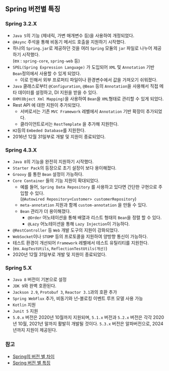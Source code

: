 ## Spring 버전별 특징

### Spring 3.2.X

- `Java 5`의 기능 (제네릭, 가변 매개변수 등)을 사용하여 개정되었다.
- `@Async` 주석을 통해 비동기 메서드 호출을 지원하기 시작했다.
- 하나의 `Spring.jar`로 제공하던 것을 여러 `Spring` 모듈의 `jar` 파일로 나누어 제공하기 시작했다.<br/>
  (ex : `spring-core`, `spring-web` 등)
- `SPEL(Spring Expression Language)` 가 도입되어 `XML` 및 `Annotation` 기반 `Bean`정의에서 사용할 수 있게 되었다.
  - 이로 인해서 외부 프로퍼티 파일이나 환경변수에서 값을 가져오기 쉬워졌다.
- `Java` 클래스로부터 `@Configuration`, `@Bean` 등의 `Annotation`을 사용해서 직접 메타 데이터를 설정하고, DI 지원을 받을 수 있다. 
- `OXM(Object Xml Mapping)`을 사용하여 `Bean`을 `XML`형태로 관리할 수 있게 되었다.
- Rest API 에 대한 지원이 추가되었다.
  - 서버로서는 기존 `MVC Framework` 레벨에서 `Annotation` 기반 확장이 추가되었다.
  - 클라이언트로서는 `RestTemplate` 을 추가해 지원한다.
- `H2`등의 `Embeded Database`를 지원한다.
- 2016년 12월 31일부로 개발 및 지원이 종료되었다.

### Spring 4.3.X

- `Java 8`의 기능을 완전히 지원하기 시작했다.
- `Starter Pack`의 등장으로 초기 설정이 보다 용이해졌다.
- `Groovy` 를 통한 `Bean` 설정이 가능하다.
- `Core Container` 들의 기능 지원이 확대되었다.
  - 예를 들어, `Spring Data Repository` 를 사용하고 있다면 간단한 구현으로 주입할 수 있다.<br/>
    (`@Autowired Repository<Customer> customerRepository`)
  - `meta-annotation` 지원과 함께 `custom-annotation` 을 만들 수 있다.
  - `Bean` 관리가 더 용이해졌다.
    - `@Order` 어노테이션을 통해 배열과 리스트 형태의 `Bean`을 정렬 할 수 있다.
    - `@Lazy` 어노테이션을 통해 `Lazy Injection`이 가능하다.
- `@RestController` 등 `Web` 개발 도구의 지원이 강화되었다.
- `WebSocket`이나 `STOMP` 등의 프로토콜을 지원하여 양방향 통신이 가능하다.
- 테스트 환경이 개선되어 `Framework` 레벨에서 테스트 유틸리티를 지원한다.
- (ex. `AopTestUtils`, `ReflectionTestUtils(개선)`)
- 2020년 12월 31일부로 개발 및 지원이 종료되었다.

### Spring 5.X

- `Java 8` 버전이 기본으로 설정
- `JDK 9`와 완벽 호환된다.
- `Jackson 2.9`, `Protobuf 3`, `Reactor 3.1`과의 호환 추가
- `Spring WebFlux` 추가, 비동기와 넌-블로킹 이벤트 루프 모델 사용 가능
- `Kotlin` 지원
- `Junit 5` 지원
- `5.0.x` 버전은 2020년 10월까지 지원되며, `5.1.x` 버전과 `5.2.x` 버전은 각각 2020년 10월, 2021년 말까지 활발히 개발될 것이다. `5.3.x` 버전은 알파버전으로, 2024년까지 지원이 제공된다.

### 참고
- [Spring의 버전 별 차이](https://m.blog.naver.com/whdgml1996/222001483936)
- [Spring 버전 별 특징](https://velog.io/@hygoogi/%EC%8A%A4%ED%94%84%EB%A7%81-%EB%B2%84%EC%A0%84-%EB%B3%84-%ED%8A%B9%EC%A7%95)